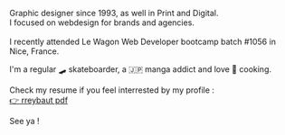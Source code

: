 Graphic designer since 1993, as well in Print and Digital.
<br>
I focused on webdesign for brands and agencies.
<br>
<br>
I recently attended Le Wagon Web Developer bootcamp batch #1056 in Nice, France.
<br>

I'm a regular 🛹 skateboarder, a 🇯🇵 manga addict and love 🍥 cooking.

Check my resume if you feel interrested by my profile :<br>
<a href="https://drive.google.com/file/d/1YhhZeyrZ7cqlF797DrbH604P_AmAWiRP/view?usp=sharing">👉 rreybaut pdf</a>

See ya !

<!--
**rreybaut/rreybaut** is a ✨ _special_ ✨ repository because its `README.md` (this file) appears on your GitHub profile.

Here are some ideas to get you started:

- 🔭 I’m currently working on ...
- 🌱 I’m currently learning ...
- 👯 I’m looking to collaborate on ...
- 🤔 I’m looking for help with ...
- 💬 Ask me about ...
- 📫 How to reach me: ...
- 😄 Pronouns: ...
- ⚡ Fun fact: ...
-->
